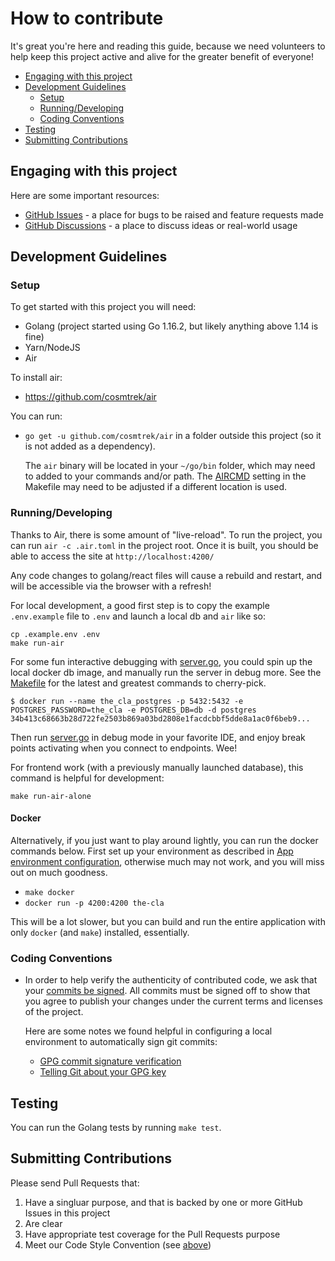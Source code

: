# How to contribute

It's great you're here and reading this guide, because we need volunteers to help keep this project active and alive for the greater benefit of everyone!

- [Engaging with this project](#engaging-with-this-project)
- [Development Guidelines](#development-guidelines)
  - [Setup](#setup)
  - [Running/Developing](#runningdeveloping)
  - [Coding Conventions](#coding-conventions)
- [Testing](#testing)
- [Submitting Contributions](#submitting-contributions)

## Engaging with this project

Here are some important resources:
- [GitHub Issues](https://github.com/sonatype-nexus-community/the-cla/issues) - a place for bugs to be raised and feature requests made
- [GitHub Discussions](https://github.com/sonatype-nexus-community/the-cla/discussions) - a place to discuss ideas or real-world usage

## Development Guidelines

### Setup

To get started with this project you will need:

- Golang (project started using Go 1.16.2, but likely anything above 1.14 is fine)
- Yarn/NodeJS
- Air

To install air:

- https://github.com/cosmtrek/air

You can run:

- `go get -u github.com/cosmtrek/air` in a folder outside this project (so it is not added as a dependency).

  The `air` binary will be located in your `~/go/bin` folder, which may need to added to your commands and/or path.
  The [AIRCMD](Makefile#L6) setting in the Makefile may need to be adjusted if a different location is used.

### Running/Developing

Thanks to Air, there is some amount of "live-reload". To run the project, you can run `air -c .air.toml` in the project root. Once it is built, you should be able to access the site at `http://localhost:4200/`

Any code changes to golang/react files will cause a rebuild and restart, and will be accessible via the browser with a refresh!

For local development, a good first step is to copy the example `.env.example` file to `.env` and launch a local db
and `air` like so:
```shell
cp .example.env .env
make run-air
```

For some fun interactive debugging with [server.go](./server.go), you could spin up the local docker db image, and manually run
the server in debug more. See the [Makefile](./Makefile) for the latest and greatest commands to cherry-pick.
```shell
$ docker run --name the_cla_postgres -p 5432:5432 -e POSTGRES_PASSWORD=the_cla -e POSTGRES_DB=db -d postgres
34b413c68663b28d722fe2503b869a03bd2808e1facdcbbf5dde8a1ac0f6beb9...
```
Then run [server.go](./server.go) in debug mode in your favorite IDE, and enjoy break points activating when you connect to
endpoints. Wee!

For frontend work (with a previously manually launched database), this command is helpful for development:
```shell
make run-air-alone
```

#### Docker

Alternatively, if you just want to play around lightly, you can run the docker commands below. First set up
your environment as described in [App environment configuration](README.md#app-environment-configuration), otherwise much may not
work, and you will miss out on much goodness.

- `make docker`
- `docker run -p 4200:4200 the-cla`

This will be a lot slower, but you can build and run the entire application with only `docker` (and `make`) installed, essentially.

### Coding Conventions

- In order to help verify the authenticity of contributed code, we ask that your [commits be signed](https://docs.github.com/en/authentication/managing-commit-signature-verification/signing-commits). 
  All commits must be signed off to show that you agree to publish your changes under the current terms and licenses of the project.
  
  Here are some notes we found helpful in configuring a local environment to automatically sign git commits:
    - [GPG commit signature verification](https://docs.github.com/en/authentication/managing-commit-signature-verification/about-commit-signature-verification#gpg-commit-signature-verification)
    - [Telling Git about your GPG key](https://docs.github.com/en/authentication/managing-commit-signature-verification/telling-git-about-your-signing-key#telling-git-about-your-gpg-key)

## Testing

You can run the Golang tests by running `make test`.

## Submitting Contributions

Please send Pull Requests that:
1. Have a singluar purpose, and that is backed by one or more GitHub Issues in this project
2. Are clear
3. Have appropriate test coverage for the Pull Requests purpose
4. Meet our Code Style Convention (see [above](#develpoment-guidelines))
